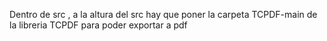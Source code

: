 Dentro de src , a la altura del src hay que poner la carpeta TCPDF-main de la libreria TCPDF para poder exportar a pdf
